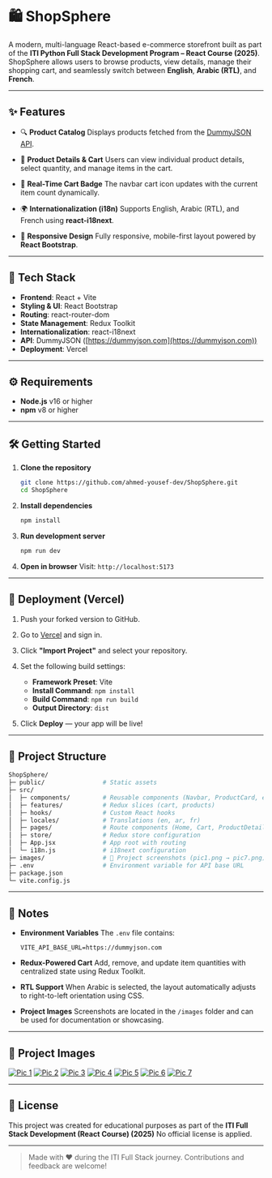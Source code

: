 # 🛍️ ShopSphere

A modern, multi-language React-based e-commerce storefront built as part of the **ITI Python Full Stack Development Program – React Course (2025)**.
ShopSphere allows users to browse products, view details, manage their shopping cart, and seamlessly switch between **English**, **Arabic (RTL)**, and **French**.

---

## ✨ Features

* 🔍 **Product Catalog**
  Displays products fetched from the [DummyJSON API](https://dummyjson.com).

* 📄 **Product Details & Cart**
  Users can view individual product details, select quantity, and manage items in the cart.

* 🛒 **Real-Time Cart Badge**
  The navbar cart icon updates with the current item count dynamically.

* 🌍 **Internationalization (i18n)**
  Supports English, Arabic (RTL), and French using **react-i18next**.

* 📱 **Responsive Design**
  Fully responsive, mobile-first layout powered by **React Bootstrap**.

---

## 🧰 Tech Stack

* **Frontend**: React + Vite
* **Styling & UI**: React Bootstrap
* **Routing**: react-router-dom
* **State Management**: Redux Toolkit
* **Internationalization**: react-i18next
* **API**: DummyJSON ([https://dummyjson.com](https://dummyjson.com))
* **Deployment**: Vercel

---

## ⚙️ Requirements

* **Node.js** v16 or higher
* **npm** v8 or higher

---

## 🛠️ Getting Started

1. **Clone the repository**

   ```bash
   git clone https://github.com/ahmed-yousef-dev/ShopSphere.git
   cd ShopSphere
   ```

2. **Install dependencies**

   ```bash
   npm install
   ```

3. **Run development server**

   ```bash
   npm run dev
   ```

4. **Open in browser**
   Visit: `http://localhost:5173`

---

## 🚀 Deployment (Vercel)

1. Push your forked version to GitHub.
2. Go to [Vercel](https://vercel.com) and sign in.
3. Click **"Import Project"** and select your repository.
4. Set the following build settings:

   * **Framework Preset**: Vite
   * **Install Command**: `npm install`
   * **Build Command**: `npm run build`
   * **Output Directory**: `dist`
5. Click **Deploy** — your app will be live!

---

## 📂 Project Structure

```bash
ShopSphere/
├─ public/                # Static assets
├─ src/
│  ├─ components/         # Reusable components (Navbar, ProductCard, etc.)
│  ├─ features/           # Redux slices (cart, products)
│  ├─ hooks/              # Custom React hooks
│  ├─ locales/            # Translations (en, ar, fr)
│  ├─ pages/              # Route components (Home, Cart, ProductDetails)
│  ├─ store/              # Redux store configuration
│  ├─ App.jsx             # App root with routing
│  └─ i18n.js             # i18next configuration
├─ images/                # 📸 Project screenshots (pic1.png → pic7.png)
├─ .env                   # Environment variable for API base URL
├─ package.json
└─ vite.config.js
```

---

## 📌 Notes

* **Environment Variables**
  The `.env` file contains:

  ```env
  VITE_API_BASE_URL=https://dummyjson.com
  ```

* **Redux-Powered Cart**
  Add, remove, and update item quantities with centralized state using Redux Toolkit.

* **RTL Support**
  When Arabic is selected, the layout automatically adjusts to right-to-left orientation using CSS.

* **Project Images**
  Screenshots are located in the `/images` folder and can be used for documentation or showcasing.

---

## 📸 Project Images

[![Pic 1](./images/pic1.png)](./images/pic1.png)
[![Pic 2](./images/pic2.png)](./images/pic2.png)
[![Pic 3](./images/pic3.png)](./images/pic3.png)
[![Pic 4](./images/pic4.png)](./images/pic4.png)
[![Pic 5](./images/pic5.png)](./images/pic5.png)
[![Pic 6](./images/pic6.png)](./images/pic6.png)
[![Pic 7](./images/pic7.png)](./images/pic7.png)

---

## 📄 License

This project was created for educational purposes as part of the **ITI Full Stack Development (React Course) (2025)**
No official license is applied.

---

> Made with ❤️ during the ITI Full Stack journey.
> Contributions and feedback are welcome!
